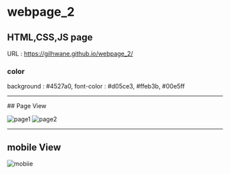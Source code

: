 # webpage_2

## HTML,CSS,JS page
URL : https://gilhwane.github.io/webpage_2/

### color
background : #4527a0,
font-color : #d05ce3, #ffeb3b, #00e5ff

<hr>
## Page View

![page1](https://user-images.githubusercontent.com/63918911/108956926-e51c6900-76b3-11eb-9ca1-5381462c48ad.PNG)
![page2](https://user-images.githubusercontent.com/63918911/108956930-e64d9600-76b3-11eb-88e9-b2f7be58b349.PNG)
<hr>

## mobile View
![mobiie](https://user-images.githubusercontent.com/63918911/108956933-e8aff000-76b3-11eb-8d76-c09c17d3e2f4.PNG)
